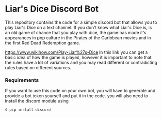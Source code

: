 # Liar's Dice Discord Bot

This repository contains the code for a simple discord bot that allows you to play Liar's Dice on a text channel. If you don't know what Liar's Dice is, is an old game of chance that you play with dice, the game has made it's appearances in pop culture in the Pirates of the Caribbean movies and in the first Red Dead Redemption game.

https://www.wikihow.com/Play-Liar%27s-Dice
In this link you can get a basic idea of how the game is played, however it is important to note that the rules have a lot of variations and you may read different or contradicting rules based on different sources.

### Requirements

If you want to use this code on your own bot, you will have to generate and provide a bot token yourself and put it in the code. you will also need to install the discord module using 

```
$ pip install discord
```
